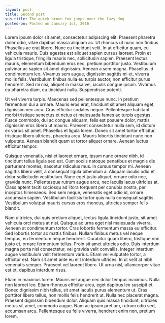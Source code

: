 ```yaml
---
layout: post
title: Second post
sub-title: The quick brown fox jumps over the lazy dog
posted-on: Posted on January 1st, 2016
---
```

Lorem ipsum dolor sit amet, consectetur adipiscing elit. Praesent pharetra dolor odio, vitae dapibus massa aliquam ac. Ut rhoncus ut nunc non finibus. Phasellus ac erat libero. Nunc eu tincidunt velit. In at efficitur quam, eu vehicula mauris. Duis egestas est aliquet sapien cursus laoreet. Proin et ligula tristique, fringilla mauris nec, sollicitudin sapien. Praesent lectus mauris, elementum bibendum eros nec, pretium porttitor justo. Vestibulum pulvinar ac sapien sit amet dignissim. Aenean a sem magna. Phasellus id condimentum leo. Vivamus sem augue, dignissim sagittis mi et, viverra mollis felis. Vestibulum finibus nulla eu turpis auctor, non efficitur purus hendrerit. Sed mi nisi, aliquet in massa vel, iaculis congue ipsum. Vivamus eu pharetra diam, eu tincidunt nulla. Suspendisse potenti.

Ut vel viverra turpis. Maecenas sed pellentesque nunc. In pretium fermentum dui a ornare. Mauris eros erat, tincidunt sit amet aliquam eget, dignissim nec arcu. Cras efficitur sodales neque. Pellentesque habitant morbi tristique senectus et netus et malesuada fames ac turpis egestas. Fusce commodo, dui ac congue aliquam, felis est posuere dolor, mattis dignissim eros libero ut mauris. Praesent consectetur nulla sem, id dictum ex varius sit amet. Phasellus et ligula lorem. Donec sit amet tortor efficitur, tristique libero ultrices, pharetra arcu. Mauris lobortis tincidunt nunc non vulputate. Aenean blandit quam ut tortor aliquet ornare. Aenean luctus efficitur tempor.

Quisque venenatis, nisi et laoreet ornare, ipsum nunc ornare nibh, id tincidunt tellus ligula sed est. Cum sociis natoque penatibus et magnis dis parturient montes, nascetur ridiculus mus. In cursus tempor mi. Aenean sagittis libero velit, a consequat ligula bibendum a. Aliquam iaculis odio et dolor sollicitudin vestibulum. Nunc eget justo aliquet, ornare odio nec, gravida nunc. Pellentesque rutrum augue arcu, nec iaculis lacus ultricies at. Class aptent taciti sociosqu ad litora torquent per conubia nostra, per inceptos himenaeos. Sed sem neque, venenatis eget odio id, ornare accumsan sapien. Vestibulum facilisis tortor quis nulla consequat sagittis. Vestibulum volutpat mauris cursus eros rhoncus, ultricies semper felis blandit.

Nam ultricies, dui quis pretium aliquet, lectus ligula tincidunt justo, sit amet vehicula orci metus at nisi. Quisque ac urna eget nisl malesuada viverra. Aenean at condimentum tortor. Cras lobortis fermentum massa eu efficitur. Sed lobortis tortor ac mattis finibus. Nullam finibus metus vel neque tempus, eu fermentum neque hendrerit. Curabitur quam libero, tristique non justo et, ornare fermentum tellus. Proin sit amet ultricies odio. Duis interdum magna porta nisl consectetur, vel gravida velit convallis. Integer interdum augue vestibulum velit fermentum varius. Etiam vel vulputate tortor, a efficitur est. Nam sit amet ante eu elit interdum ultrices. In ut velit at nibh venenatis semper. Praesent vel laoreet libero. Ut urna nisl, ullamcorper vitae est et, dapibus interdum risus.

Etiam in maximus lorem. Mauris vel augue nec dolor tempus maximus. Nulla non laoreet leo. Etiam rhoncus efficitur arcu, eget dapibus leo suscipit et. Donec dignissim nibh tellus, sit amet iaculis purus elementum ut. Cras porttitor libero tellus, non mollis felis hendrerit ut. Nulla nec placerat magna. Praesent dignissim bibendum dolor. Aliquam quis massa tincidunt, ultricies metus sit amet, commodo augue. Nam ac ipsum pretium, rutrum odio sed, accumsan arcu. Pellentesque eu felis viverra, hendrerit enim non, pretium lorem.